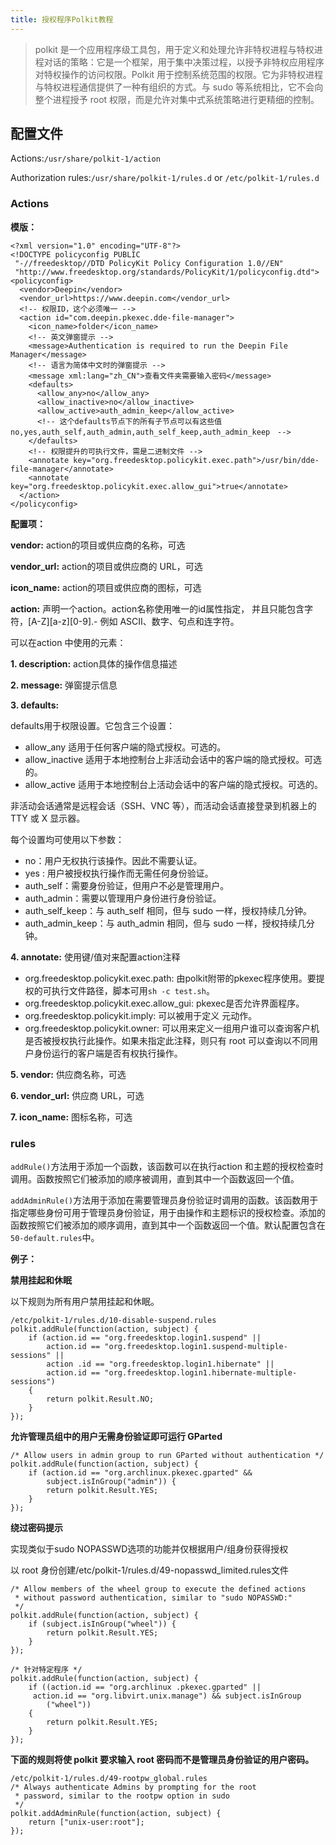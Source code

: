 ```yaml
---
title: 授权程序Polkit教程
---
```


> polkit 是一个应用程序级工具包，用于定义和处理允许非特权进程与特权进程对话的策略：它是一个框架，用于集中决策过程，以授予非特权应用程序对特权操作的访问权限。Polkit 用于控制系统范围的权限。它为非特权进程与特权进程通信提供了一种有组织的方式。与 sudo 等系统相比，它不会向整个进程授予 root 权限，而是允许对集中式系统策略进行更精细的控制。

<!--more-->

## 配置文件

Actions:`/usr/share/polkit-1/action`

Authorization rules:`/usr/share/polkit-1/rules.d` or `/etc/polkit-1/rules.d`

### Actions

**模版：**

```
<?xml version="1.0" encoding="UTF-8"?>
<!DOCTYPE policyconfig PUBLIC
 "-//freedesktop//DTD PolicyKit Policy Configuration 1.0//EN"
 "http://www.freedesktop.org/standards/PolicyKit/1/policyconfig.dtd">
<policyconfig>
  <vendor>Deepin</vendor>
  <vendor_url>https://www.deepin.com</vendor_url>
  <!-- 权限ID，这个必须唯一 -->
  <action id="com.deepin.pkexec.dde-file-manager">
    <icon_name>folder</icon_name>
    <!-- 英文弹窗提示 -->
    <message>Authentication is required to run the Deepin File Manager</message>
    <!-- 语言为简体中文时的弹窗提示 -->
    <message xml:lang="zh_CN">查看文件夹需要输入密码</message>
    <defaults>
      <allow_any>no</allow_any>
      <allow_inactive>no</allow_inactive>
      <allow_active>auth_admin_keep</allow_active>
      <!-- 这个defaults节点下的所有子节点可以有这些值no,yes,auth_self,auth_admin,auth_self_keep,auth_admin_keep　-->
    </defaults>
    <!-- 权限提升的可执行文件，需是二进制文件 -->
    <annotate key="org.freedesktop.policykit.exec.path">/usr/bin/dde-file-manager</annotate>
    <annotate key="org.freedesktop.policykit.exec.allow_gui">true</annotate>
  </action>
</policyconfig>
```

**配置项：**

**vendor:** action的项目或供应商的名称，可选

**vendor_url:** action的项目或供应商的 URL，可选

**icon_name:** action的项目或供应商的图标，可选

**action:** 声明一个action。action名称使用唯一的id属性指定， 并且只能包含字符，[A-Z][a-z][0-9].- 例如 ASCII、数字、句点和连字符。

可以在action 中使用的元素：

**1. description:** action具体的操作信息描述

**2. message:** 弹窗提示信息

**3. defaults:**

defaults用于权限设置。它包含三个设置：

- allow_any 适用于任何客户端的隐式授权。可选的。
- allow_inactive
  适用于本地控制台上非活动会话中的客户端的隐式授权。可选的。
- allow_active 适用于本地控制台上活动会话中的客户端的隐式授权。可选的。

非活动会话通常是远程会话（SSH、VNC 等），而活动会话直接登录到机器上的 TTY 或 X 显示器。

每个设置均可使用以下参数：

- no：用户无权执行该操作。因此不需要认证。
- yes : 用户被授权执行操作而无需任何身份验证。
- auth_self：需要身份验证，但用户不必是管理用户。
- auth_admin：需要以管理用户身份进行身份验证。
- auth_self_keep：与 auth_self 相同，但与 sudo 一样，授权持续几分钟。
- auth_admin_keep：与 auth_admin 相同，但与 sudo 一样，授权持续几分钟。

**4. annotate:** 使用键/值对来配置action注释

- org.freedesktop.policykit.exec.path: 由polkit附带的pkexec程序使用。要提权的可执行文件路径，脚本可用`sh -c test.sh`。
- org.freedesktop.policykit.exec.allow_gui: pkexec是否允许界面程序。
- org.freedesktop.policykit.imply: 可以被用于定义 元动作。
- org.freedesktop.policykit.owner: 可以用来定义一组用户谁可以查询客户机是否被授权执行此操作。如果未指定此注释，则只有 root 可以查询以不同用户身份运行的客户端是否有权执行操作。

**5. vendor:** 供应商名称，可选

**6. vendor_url:** 供应商 URL，可选

**7. icon_name:** 图标名称，可选

### rules

`addRule()`方法用于添加一个函数，该函数可以在执行action 和主题的授权检查时调用。函数按照它们被添加的顺序被调用，直到其中一个函数返回一个值。

`addAdminRule()`方法用于添加在需要管理员身份验证时调用的函数。该函数用于指定哪些身份可用于管理员身份验证，用于由操作和主题标识的授权检查。添加的函数按照它们被添加的顺序调用，直到其中一个函数返回一个值。默认配置包含在`50-default.rules`中。

**例子：**

**禁用挂起和休眠**

以下规则为所有用户禁用挂起和休眠。

```
/etc/polkit-1/rules.d/10-disable-suspend.rules
polkit.addRule(function(action, subject) { 
    if (action.id == "org.freedesktop.login1.suspend" || 
        action.id == "org.freedesktop.login1.suspend-multiple-sessions" || 
        action .id == "org.freedesktop.login1.hibernate" || 
        action.id == "org.freedesktop.login1.hibernate-multiple-sessions") 
    { 
        return polkit.Result.NO; 
    } 
});
```

**允许管理员组中的用户无需身份验证即可运行 GParted**

```
/* Allow users in admin group to run GParted without authentication */
polkit.addRule(function(action, subject) {
    if (action.id == "org.archlinux.pkexec.gparted" &&
        subject.isInGroup("admin")) {
        return polkit.Result.YES;
    }
});
```

**绕过密码提示**

实现类似于sudo NOPASSWD选项的功能并仅根据用户/组身份获得授权

以 root 身份创建/etc/polkit-1/rules.d/49-nopasswd_limited.rules文件

```
/* Allow members of the wheel group to execute the defined actions 
 * without password authentication, similar to "sudo NOPASSWD:"
 */
polkit.addRule(function(action, subject) { 
    if (subject.isInGroup("wheel")) { 
        return polkit.Result.YES; 
    } 
});

/* 针对特定程序 */
polkit.addRule(function(action, subject) { 
    if ((action.id == "org.archlinux .pkexec.gparted" || 
	 action.id == "org.libvirt.unix.manage") && subject.isInGroup 
        ("wheel")) 
    { 
        return polkit.Result.YES; 
    } 
});
```

**下面的规则将使 polkit 要求输入 root 密码而不是管理员身份验证的用户密码。**

```
/etc/polkit-1/rules.d/49-rootpw_global.rules
/* Always authenticate Admins by prompting for the root
 * password, similar to the rootpw option in sudo
 */
polkit.addAdminRule(function(action, subject) {
    return ["unix-user:root"];
});
```
